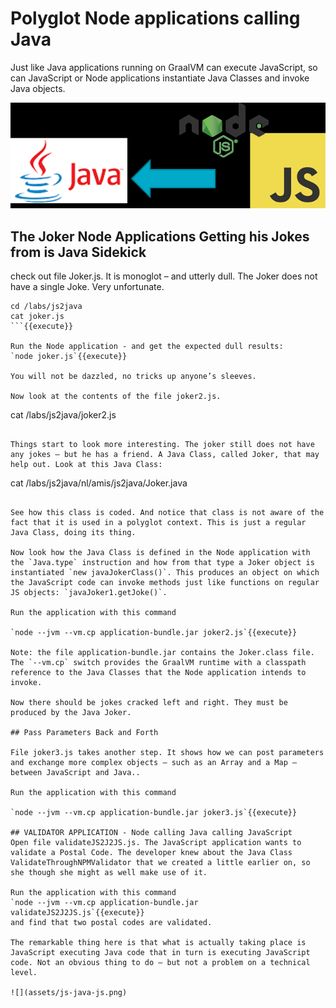 # Polyglot Node applications calling Java
Just like Java applications running on GraalVM can execute JavaScript, so can JavaScript or Node applications instantiate Java Classes and invoke Java objects.

![](assets/node-to-java.png)

## The Joker Node Applications Getting his Jokes from is Java Sidekick

check out file Joker.js. It is monoglot – and utterly dull. The Joker does not have a single Joke. Very unfortunate.

```
cd /labs/js2java
cat joker.js
```{{execute}}

Run the Node application - and get the expected dull results:
`node joker.js`{{execute}} 

You will not be dazzled, no tricks up anyone’s sleeves.

Now look at the contents of the file joker2.js. 

```
cat /labs/js2java/joker2.js
```{{execute}}

Things start to look more interesting. The joker still does not have any jokes – but he has a friend. A Java Class, called Joker, that may help out. Look at this Java Class:
```
cat /labs/js2java/nl/amis/js2java/Joker.java
```{{execute}}

See how this class is coded. And notice that class is not aware of the fact that it is used in a polyglot context. This is just a regular Java Class, doing its thing.

Now look how the Java Class is defined in the Node application with the `Java.type` instruction and how from that type a Joker object is instantiated `new javaJokerClass()`. This produces an object on which the JavaScript code can invoke methods just like functions on regular JS objects: `javaJoker1.getJoke()`. 

Run the application with this command

`node --jvm --vm.cp application-bundle.jar joker2.js`{{execute}}

Note: the file application-bundle.jar contains the Joker.class file. The `--vm.cp` switch provides the GraalVM runtime with a classpath reference to the Java Classes that the Node application intends to invoke. 

Now there should be jokes cracked left and right. They must be produced by the Java Joker. 

## Pass Parameters Back and Forth 

File joker3.js takes another step. It shows how we can post parameters and exchange more complex objects – such as an Array and a Map – between JavaScript and Java..

Run the application with this command

`node --jvm --vm.cp application-bundle.jar joker3.js`{{execute}}

## VALIDATOR APPLICATION - Node calling Java calling JavaScript
Open file validateJS2J2JS.js. The JavaScript application wants to validate a Postal Code. The developer knew about the Java Class ValidateThroughNPMValidator that we created a little earlier on, so she though she might as well make use of it.

Run the application with this command
`node --jvm --vm.cp application-bundle.jar validateJS2J2JS.js`{{execute}}
and find that two postal codes are validated.

The remarkable thing here is that what is actually taking place is JavaScript executing Java code that in turn is executing JavaScript code. Not an obvious thing to do – but not a problem on a technical level.

![](assets/js-java-js.png)